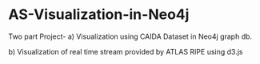 # AS-Visualization-in-Neo4j

Two part Project-
a) Visualization using CAIDA Dataset in Neo4j graph db.


b) Visualization of real time stream provided by ATLAS RIPE using d3.js
